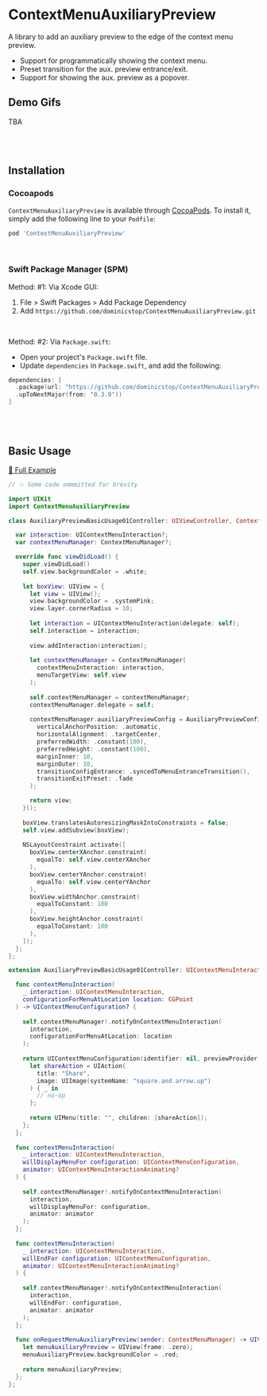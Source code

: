 # ContextMenuAuxiliaryPreview

A library to add an auxiliary preview to the edge of the context menu preview.

* Support for programmatically showing the context menu.
* Preset transition for the aux. preview entrance/exit.
* Support for showing the aux. preview as a popover.

## Demo Gifs

TBA

<br><br>

## Installation

### Cocoapods

`ContextMenuAuxiliaryPreview` is available through [CocoaPods](https://cocoapods.org). To install it, simply add the following line to your `Podfile`:

```ruby
pod 'ContextMenuAuxiliaryPreview'
```

<br>

### Swift Package Manager (SPM)

Method: #1: Via Xcode GUI:

1. File > Swift Packages > Add Package Dependency
2. Add `https://github.com/dominicstop/ContextMenuAuxiliaryPreview.git`

<br>

Method: #2: Via `Package.swift`:

* Open your project's `Package.swift` file.
* Update `dependencies` in `Package.swift`, and add the following:

```swift
dependencies: [
  .package(url: "https://github.com/dominicstop/ContextMenuAuxiliaryPreview.git",
  .upToNextMajor(from: "0.3.0"))
]
```

<br><br>

## Basic Usage

[🔗 Full Example](./Example/Examples/AuxiliaryPreviewBasicUsage01Controller.swift)

```swift
// ✨ Some code ommmitted for brevity

import UIKit
import ContextMenuAuxiliaryPreview

class AuxiliaryPreviewBasicUsage01Controller: UIViewController, ContextMenuManagerDelegate {

  var interaction: UIContextMenuInteraction?;
  var contextMenuManager: ContextMenuManager?;

  override func viewDidLoad() {
    super.viewDidLoad()
    self.view.backgroundColor = .white;
    
    let boxView: UIView = {
      let view = UIView();
      view.backgroundColor = .systemPink;
      view.layer.cornerRadius = 10;
      
      let interaction = UIContextMenuInteraction(delegate: self);
      self.interaction = interaction;
      
      view.addInteraction(interaction);
      
      let contextMenuManager = ContextMenuManager(
        contextMenuInteraction: interaction,
        menuTargetView: self.view
      );
      
      self.contextMenuManager = contextMenuManager;
      contextMenuManager.delegate = self;
      
      contextMenuManager.auxiliaryPreviewConfig = AuxiliaryPreviewConfig(
        verticalAnchorPosition: .automatic,
        horizontalAlignment: .targetCenter,
        preferredWidth: .constant(100),
        preferredHeight: .constant(100),
        marginInner: 10,
        marginOuter: 10,
        transitionConfigEntrance: .syncedToMenuEntranceTransition(),
        transitionExitPreset: .fade
      );

      return view;
    }();
    
    boxView.translatesAutoresizingMaskIntoConstraints = false;
    self.view.addSubview(boxView);
    
    NSLayoutConstraint.activate([
      boxView.centerXAnchor.constraint(
        equalTo: self.view.centerXAnchor
      ),
      boxView.centerYAnchor.constraint(
        equalTo: self.view.centerYAnchor
      ),
      boxView.widthAnchor.constraint(
        equalToConstant: 100
      ),
      boxView.heightAnchor.constraint(
        equalToConstant: 100
      ),
    ]);
  };
};

extension AuxiliaryPreviewBasicUsage01Controller: UIContextMenuInteractionDelegate {

  func contextMenuInteraction(
    _ interaction: UIContextMenuInteraction,
    configurationForMenuAtLocation location: CGPoint
  ) -> UIContextMenuConfiguration? {
  
    self.contextMenuManager!.notifyOnContextMenuInteraction(
      interaction,
      configurationForMenuAtLocation: location
    );
    
    return UIContextMenuConfiguration(identifier: nil, previewProvider: nil) { _ -> UIMenu? in
      let shareAction = UIAction(
        title: "Share",
        image: UIImage(systemName: "square.and.arrow.up")
      ) { _ in
        // no-op
      };
      
      return UIMenu(title: "", children: [shareAction]);
    };
  };
  
  func contextMenuInteraction(
    _ interaction: UIContextMenuInteraction,
    willDisplayMenuFor configuration: UIContextMenuConfiguration,
    animator: UIContextMenuInteractionAnimating?
  ) {
    
    self.contextMenuManager!.notifyOnContextMenuInteraction(
      interaction,
      willDisplayMenuFor: configuration,
      animator: animator
    );
  };
  
  func contextMenuInteraction(
    _ interaction: UIContextMenuInteraction,
    willEndFor configuration: UIContextMenuConfiguration,
    animator: UIContextMenuInteractionAnimating?
  ) {
    
    self.contextMenuManager!.notifyOnContextMenuInteraction(
      interaction,
      willEndFor: configuration,
      animator: animator
    );
  };
  
  func onRequestMenuAuxiliaryPreview(sender: ContextMenuManager) -> UIView? {
    let menuAuxiliaryPreview = UIView(frame: .zero);
    menuAuxiliaryPreview.backgroundColor = .red;
    
    return menuAuxiliaryPreview;
  };
};

```

